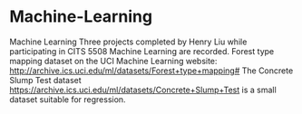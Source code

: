 # Machine-Learning
Machine Learning
Three projects completed by Henry Liu while participating in CITS 5508 Machine Learning are recorded.
Forest type mapping dataset on the UCI Machine Learning website:
http://archive.ics.uci.edu/ml/datasets/Forest+type+mapping#
The Concrete Slump Test dataset
https://archive.ics.uci.edu/ml/datasets/Concrete+Slump+Test
is a small dataset suitable for regression. 
